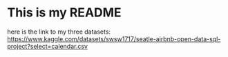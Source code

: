 # This is my README
here is the link to my three datasets: https://www.kaggle.com/datasets/swsw1717/seatle-airbnb-open-data-sql-project?select=calendar.csv